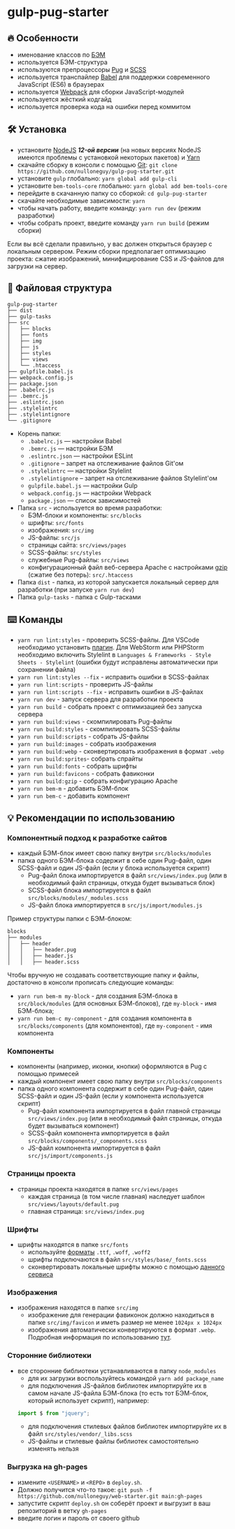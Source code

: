 # gulp-pug-starter

## :fire: Особенности

-   именование классов по [БЭМ](https://ru.bem.info/)
-   используется БЭМ-структура
-   используются препроцессоры [Pug](https://pugjs.org/) и [SCSS](https://sass-lang.com/)
-   используется транспайлер [Babel](https://babeljs.io/) для поддержки современного JavaScript (ES6) в браузерах
-   используется [Webpack](https://webpack.js.org/) для сборки JavaScript-модулей
-   используется жёсткий кодгайд
-   используется проверка кода на ошибки перед коммитом

## :hammer_and_wrench: Установка

-   установите [NodeJS](https://nodejs.org/en/) **_12-ой версии_** (на новых версиях NodeJS имеются проблемы с установкой некоторых пакетов) и [Yarn](https://yarnpkg.com/en/docs/install)
-   скачайте сборку в консоли с помощью [Git](https://git-scm.com/downloads): `git clone https://github.com/nulloneguy/gulp-pug-starter.git`
-   установите `gulp` глобально: `yarn global add gulp-cli`
-   установите `bem-tools-core` глобально: `yarn global add bem-tools-core`
-   перейдите в скачанную папку со сборкой: `cd gulp-pug-starter`
-   скачайте необходимые зависимости: `yarn`
-   чтобы начать работу, введите команду: `yarn run dev` (режим разработки)
-   чтобы собрать проект, введите команду `yarn run build` (режим сборки)

Если вы всё сделали правильно, у вас должен открыться браузер с локальным сервером.
Режим сборки предполагает оптимизацию проекта: сжатие изображений, минифицирование CSS и JS-файлов для загрузки на сервер.

## :open_file_folder: Файловая структура

```
gulp-pug-starter
├── dist
├── gulp-tasks
├── src
│   ├── blocks
│   ├── fonts
│   ├── img
│   ├── js
│   ├── styles
│   ├── views
│   └── .htaccess
├── gulpfile.babel.js
├── webpack.config.js
├── package.json
├── .babelrc.js
├── .bemrc.js
├── .eslintrc.json
├── .stylelintrc
├── .stylelintignore
└── .gitignore
```

-   Корень папки:
    -   `.babelrc.js` — настройки Babel
    -   `.bemrc.js` — настройки БЭМ
    -   `.eslintrc.json` — настройки ESLint
    -   `.gitignore` – запрет на отслеживание файлов Git'ом
    -   `.stylelintrc` — настройки Stylelint
    -   `.stylelintignore` – запрет на отслеживание файлов Stylelint'ом
    -   `gulpfile.babel.js` — настройки Gulp
    -   `webpack.config.js` — настройки Webpack
    -   `package.json` — список зависимостей
-   Папка `src` - используется во время разработки:
    -   БЭМ-блоки и компоненты: `src/blocks`
    -   шрифты: `src/fonts`
    -   изображения: `src/img`
    -   JS-файлы: `src/js`
    -   страницы сайта: `src/views/pages`
    -   SCSS-файлы: `src/styles`
    -   служебные Pug-файлы: `src/views`
    -   конфигурационный файл веб-сервера Apache с настройками [gzip](https://habr.com/ru/post/221849/) (сжатие без потерь): `src/.htaccess`
-   Папка `dist` - папка, из которой запускается локальный сервер для разработки (при запуске `yarn run dev`)
-   Папка `gulp-tasks` - папка с Gulp-тасками

## :keyboard: Команды

-   `yarn run lint:styles` - проверить SCSS-файлы. Для VSCode необходимо установить [плагин](https://marketplace.visualstudio.com/items?itemName=shinnn.stylelint). Для WebStorm
    или PHPStorm необходимо включить Stylelint в `Languages & Frameworks - Style Sheets - Stylelint` (ошибки будут исправлены автоматически при сохранении файла)
-   `yarn run lint:styles --fix` - исправить ошибки в SCSS-файлах
-   `yarn run lint:scripts` - проверить JS-файлы
-   `yarn run lint:scripts --fix` - исправить ошибки в JS-файлах
-   `yarn run dev` - запуск сервера для разработки проекта
-   `yarn run build` - собрать проект с оптимизацией без запуска сервера
-   `yarn run build:views` - скомпилировать Pug-файлы
-   `yarn run build:styles` - скомпилировать SCSS-файлы
-   `yarn run build:scripts` - собрать JS-файлы
-   `yarn run build:images` - собрать изображения
-   `yarn run build:webp` - сконвертировать изображения в формат `.webp`
-   `yarn run build:sprites`- собрать спрайты
-   `yarn run build:fonts` - собрать шрифты
-   `yarn run build:favicons` - собрать фавиконки
-   `yarn run build:gzip` - собрать конфигурацию Apache
-   `yarn run bem-m` - добавить БЭМ-блок
-   `yarn run bem-c` - добавить компонент

## :bulb: Рекомендации по использованию

### Компонентный подход к разработке сайтов

-   каждый БЭМ-блок имеет свою папку внутри `src/blocks/modules`
-   папка одного БЭМ-блока содержит в себе один Pug-файл, один SCSS-файл и один JS-файл (если у блока используется скрипт)
    -   Pug-файл блока импортируется в файл `src/views/index.pug` (или в необходимый файл страницы, откуда будет вызываться блок)
    -   SCSS-файл блока импортируется в файл `src/blocks/modules/_modules.scss`
    -   JS-файл блока импортируется в `src/js/import/modules.js`

Пример структуры папки с БЭМ-блоком:

```
blocks
├── modules
│   ├── header
│   │   ├── header.pug
│   │   ├── header.js
│   │   ├── header.scss
```

Чтобы вручную не создавать соответствующие папку и файлы, достаточно в консоли прописать следующие команды:

-   `yarn run bem-m my-block` - для создания БЭМ-блока в `src/block/modules` (для основных БЭМ-блоков), где `my-block` - имя БЭМ-блока;
-   `yarn run bem-с my-component` - для создания компонента в `src/blocks/components` (для компонентов), где `my-component` - имя компонента

### Компоненты

-   компоненты (например, иконки, кнопки) оформляются в Pug с помощью примесей
-   каждый компонент имеет свою папку внутри `src/blocks/components`
-   папка одного компонента содержит в себе один Pug-файл, один SCSS-файл и один JS-файл (если у компонента используется скрипт)
    -   Pug-файл компонента импортируется в файл главной страницы `src/views/index.pug` (или в необходимый файл страницы, откуда будет вызываться компонент)
    -   SCSS-файл компонента импортируется в файл `src/blocks/components/_components.scss`
    -   JS-файл компонента импортируется в файл `src/js/import/components.js`

### Страницы проекта

-   страницы проекта находятся в папке `src/views/pages`
    -   каждая страница (в том числе главная) наследует шаблон `src/views/layouts/default.pug`
    -   главная страница: `src/views/index.pug`

### Шрифты

-   шрифты находятся в папке `src/fonts`
    -   используйте [форматы](https://caniuse.com/#search=woff) `.ttf`, `.woff`, `.woff2`
    -   шрифты подключаются в файл `src/styles/base/_fonts.scss`
    -   сконвертировать локальные шрифты можно с помощью [данного сервиса](https://onlinefontconverter.com/)

### Изображения

-   изображения находятся в папке `src/img`
    -   изображение для генерации фавиконок должно находиться в папке `src/img/favicon` и иметь размер не менее `1024px x 1024px`
    -   изображения автоматически конвертируются в формат `.webp`. Подробная информация по использованию [тут](https://vk.com/@vk_it-webp).

### Сторонние библиотеки

-   все сторонние библиотеки устанавливаются в папку `node_modules`
    -   для их загрузки воспользуйтеcь командой `yarn add package_name`
    -   для подключения JS-файлов библиотек импортируйте их в самом начале JS-файла БЭМ-блока (то есть тот БЭМ-блок, который использует скрипт), например:
    ```javascript
    import $ from "jquery";
    ```
    -   для подключения стилевых файлов библиотек импортируйте их в файл `src/styles/vendor/_libs.scss`
    -   JS-файлы и стилевые файлы библиотек самостоятельно изменять нельзя

### Выгрузка на gh-pages

-   измените `<USERNAME>` и `<REPO>` в `deploy.sh`. 
-   Должно получится что-то такое:  `git push -f https://github.com/nulloneguy/web-starter.git main:gh-pages`
-   запустите скрипт `deploy.sh` он соберёт проект и выгрузит в ваш репозиторий в ветку `gh-pages`
-   введите логин и пароль от своего github
